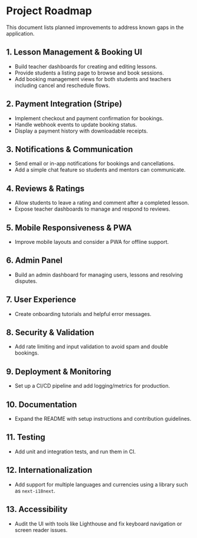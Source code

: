 # Project Roadmap

This document lists planned improvements to address known gaps in the application.

## 1. Lesson Management & Booking UI
- Build teacher dashboards for creating and editing lessons.
- Provide students a listing page to browse and book sessions.
- Add booking management views for both students and teachers including cancel and reschedule flows.

## 2. Payment Integration (Stripe)
- Implement checkout and payment confirmation for bookings.
- Handle webhook events to update booking status.
- Display a payment history with downloadable receipts.

## 3. Notifications & Communication
- Send email or in-app notifications for bookings and cancellations.
- Add a simple chat feature so students and mentors can communicate.

## 4. Reviews & Ratings
- Allow students to leave a rating and comment after a completed lesson.
- Expose teacher dashboards to manage and respond to reviews.

## 5. Mobile Responsiveness & PWA
- Improve mobile layouts and consider a PWA for offline support.

## 6. Admin Panel
- Build an admin dashboard for managing users, lessons and resolving disputes.

## 7. User Experience
- Create onboarding tutorials and helpful error messages.

## 8. Security & Validation
- Add rate limiting and input validation to avoid spam and double bookings.

## 9. Deployment & Monitoring
- Set up a CI/CD pipeline and add logging/metrics for production.

## 10. Documentation
- Expand the README with setup instructions and contribution guidelines.

## 11. Testing
- Add unit and integration tests, and run them in CI.

## 12. Internationalization
- Add support for multiple languages and currencies using a library such as `next-i18next`.

## 13. Accessibility
- Audit the UI with tools like Lighthouse and fix keyboard navigation or screen reader issues.

